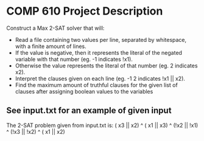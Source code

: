 # COMP 610 Project Description

Construct a Max 2-SAT solver that will:
* Read a file containing two values per line, separated by whitespace, with a finite amount of lines.
* If the value is negative, then it represents the literal of the negated variable with that number (eg. -1 indicates !x1).
* Otherwise the value represents the literal of that number (eg. 2 indicates x2).
* Interpret the clauses given on each line (eg. -1 2 indicates !x1 || x2).
* Find the maximum amount of truthful clauses for the given list of clauses after assigning boolean values to the variables

## See input.txt for an example of given input

The 2-SAT problem given from input.txt is:
( x3 ||  x2) ^
( x1 ||  x3) ^
(!x2 || !x1) ^
(!x3 || !x2) ^
( x1 ||  x2)